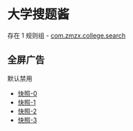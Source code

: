 # 大学搜题酱

存在 1 规则组 - [com.zmzx.college.search](/src/apps/com.zmzx.college.search.ts)

## 全屏广告

默认禁用

- [快照-0](https://i.gkd.li/import/12867751)
- [快照-1](https://i.gkd.li/import/12894813)
- [快照-2](https://i.gkd.li/import/13522998)
- [快照-3](https://i.gkd.li/import/13523288)
